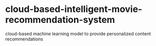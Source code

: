 # cloud-based-intelligent-movie-recommendation-system
cloud-based machine learning model to provide personalized content recommendations

